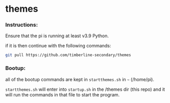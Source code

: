 
# themes

### Instructions:

Ensure that the pi is running at least v3.9 Python.

if it is then continue with the following commands:

```bash
git pull https://github.com/timberline-secondary/themes
```

### Bootup:

all of the bootup commands are kept in `startthemes.sh` in `~` (/home/pi).

`startthemes.sh` will enter into `startup.sh` in the /themes dir (this repo) and it will run the commands in that file to start the program.